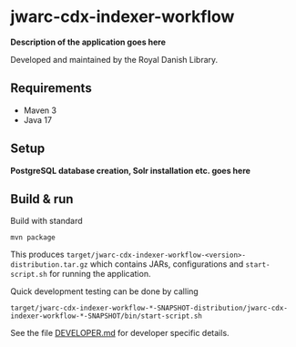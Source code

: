 # jwarc-cdx-indexer-workflow

**Description of the application goes here**

Developed and maintained by the Royal Danish Library.

## Requirements

* Maven 3                                  
* Java 17

## Setup

**PostgreSQL database creation, Solr installation etc. goes here**

## Build & run

Build with standard
```
mvn package
```

This produces `target/jwarc-cdx-indexer-workflow-<version>-distribution.tar.gz` which contains JARs, configurations and
`start-script.sh` for running the application. 

Quick development testing can be done by calling
```shell
target/jwarc-cdx-indexer-workflow-*-SNAPSHOT-distribution/jwarc-cdx-indexer-workflow-*-SNAPSHOT/bin/start-script.sh
```

See the file [DEVELOPER.md](DEVELOPER.md) for developer specific details.

